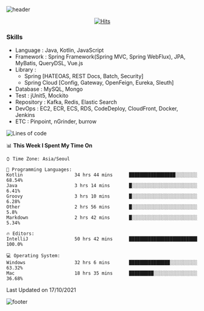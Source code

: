 <!-- Github Profile Readme로 프로필 꾸미기 : https://zzsza.github.io/development/2020/07/10/make-github-profile-readme/ -->

<!-- github theme -->
  ![header](https://capsule-render.vercel.app/api?type=slice&color=e0f0e3&height=150&section=header&text=beasy&fontSize=45)


<!-- hits count : https://hits.seeyoufarm.com/ -->
<div align=center>
    
  [![Hits](https://hits.seeyoufarm.com/api/count/incr/badge.svg?url=https%3A%2F%2Fgithub.com%2Fchoi-ys&count_bg=%2379C83D&title_bg=%23555555&icon=&icon_color=%23E7E7E7&title=hits&edge_flat=false)](https://hits.seeyoufarm.com)

</div>


<!-- Committed Top Lang -->
<div align=center>
</div>


### Skills
 - Language : Java, Kotlin, JavaScript
 - Framework : Spring Framework(Spring MVC, Spring WebFlux), JPA, MyBatis, QueryDSL, Vue.js
 - Library : 
   - Spring [HATEOAS, REST Docs, Batch, Security]
   - Spring Cloud [Config, Gateway, OpenFeign, Eureka, Sleuth]
 - Database : MySQL, Mongo
 - Test : jUnit5, Mockito
 - Repository : Kafka, Redis, Elastic Search
 - DevOps : EC2, ECR, ECS, RDS, CodeDeploy, CloudFront, Docker, Jenkins
 - ETC : Pinpoint, nGrinder, burrow

<!--START_SECTION:waka-->
![Lines of code](https://img.shields.io/badge/From%20Hello%20World%20I%27ve%20Written-230985%20lines%20of%20code-blue)

📊 **This Week I Spent My Time On** 

```text
⌚︎ Time Zone: Asia/Seoul

💬 Programming Languages: 
Kotlin                   34 hrs 44 mins      █████████████████░░░░░░░░   68.54% 
Java                     3 hrs 14 mins       █░░░░░░░░░░░░░░░░░░░░░░░░   6.41% 
Groovy                   3 hrs 10 mins       █░░░░░░░░░░░░░░░░░░░░░░░░   6.28% 
Other                    2 hrs 56 mins       █░░░░░░░░░░░░░░░░░░░░░░░░   5.8% 
Markdown                 2 hrs 42 mins       █░░░░░░░░░░░░░░░░░░░░░░░░   5.34%

🔥 Editors: 
IntelliJ                 50 hrs 42 mins      █████████████████████████   100.0%

💻 Operating System: 
Windows                  32 hrs 6 mins       ███████████████░░░░░░░░░░   63.32% 
Mac                      18 hrs 35 mins      █████████░░░░░░░░░░░░░░░░   36.68%

```


 Last Updated on 17/10/2021
<!--END_SECTION:waka-->

![footer](https://capsule-render.vercel.app/api?section=footer&type=slice&color=e0f0e3)


